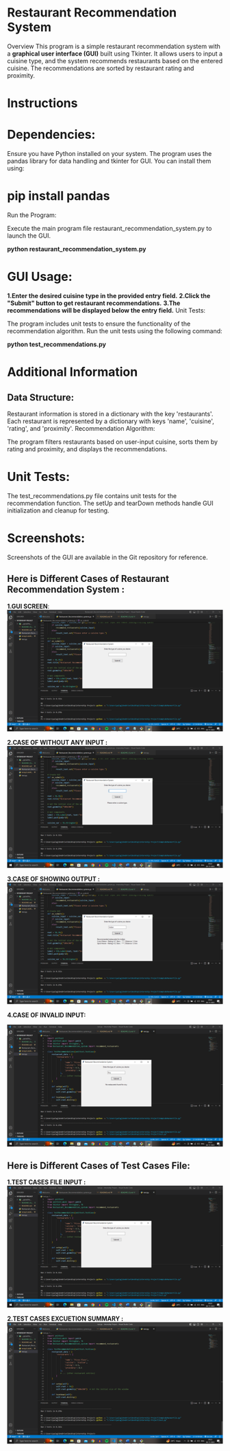 # Restaurant Recommendation System
Overview
This program is a simple restaurant recommendation system with a **graphical user interface (GUI)** built using Tkinter. It allows users to input a cuisine type, and the system recommends restaurants based on the entered cuisine. The recommendations are sorted by restaurant rating and proximity.

# Instructions
# Dependencies:

Ensure you have Python installed on your system.
The program uses the pandas library for data handling and tkinter for GUI. You can install them using:

# pip install pandas
Run the Program:

Execute the main program file restaurant_recommendation_system.py to launch the GUI.

**python restaurant_recommendation_system.py**
# GUI Usage:

**1.Enter the desired cuisine type in the provided entry field.**
**2.Click the "Submit" button to get restaurant recommendations.**
**3.The recommendations will be displayed below the entry field.**
Unit Tests:

The program includes unit tests to ensure the functionality of the recommendation algorithm.
Run the unit tests using the following command:

**python test_recommendations.py**

# Additional Information
## Data Structure:

Restaurant information is stored in a dictionary with the key 'restaurants'.
Each restaurant is represented by a dictionary with keys 'name', 'cuisine', 'rating', and 'proximity'.
Recommendation Algorithm:

The program filters restaurants based on user-input cuisine, sorts them by rating and proximity, and displays the recommendations.
# Unit Tests:

The test_recommendations.py file contains unit tests for the recommendation function.
The setUp and tearDown methods handle GUI initialization and cleanup for testing.

# Screenshots:

Screenshots of the GUI are available in the Git repository for reference.


## Here is Different Cases of Restaurant Recommendation System : 
**1.GUI SCREEN**: 
![alt text](ScreenShots/restaurantwithgui1.png "Example")

**2.CASE OF WITHOUT ANY INPUT :**
![alt text](ScreenShots/restaurantwithgui2.png "Example")

**3.CASE OF SHOWING OUTPUT :**
![alt text](ScreenShots/restaurantwithgui3.png "Example")

**4.CASE OF INVALID INPUT:**

![alt text](ScreenShots/restaurantwithgui4.png "Example")
## Here is Different Cases of Test Cases File: 

**1.TEST CASES FILE INPUT :**
![alt text](ScreenShots/testfile1.png "Example")

**2.TEST CASES EXCUETION SUMMARY :**
![alt text](ScreenShots/testfile2.png "Example")
